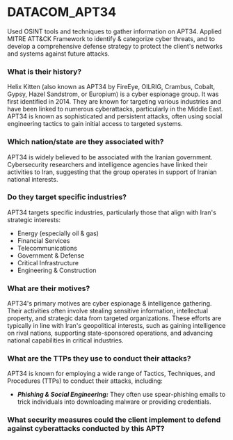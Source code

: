 # DATACOM_APT34
Used OSINT tools and techniques to gather information on APT34. Applied MITRE ATT&CK Framework to identify & categorize cyber threats, and to develop a comprehensive defense strategy to protect the client's networks and systems against future attacks. 

### What is their history?
Helix Kitten (also known as APT34 by FireEye, OILRIG, Crambus, Cobalt, Gypsy, Hazel Sandstrom, or Europium) is a cyber espionage group. It was first identified in 2014. They are known for targeting various industries and have been linked to numerous cyberattacks, particularly in the Middle East. APT34 is known as sophisticated and persistent attacks, often using social engineering tactics to gain initial access to targeted systems.

### Which nation/state are they associated with?
APT34 is widely believed to be associated with the Iranian government. Cybersecurity researchers and intelligence agencies have linked their activities to Iran, suggesting that the group operates in support of Iranian national interests.

### Do they target specific industries?
APT34 targets specific industries, particularly those that align with Iran's strategic interests:
- Energy (especially oil & gas)
- Financial Services
- Telecommunications
- Government & Defense
- Critical Infrastructure
- Engineering & Construction

### What are their motives?
APT34's primary motives are cyber espionage & intelligence gathering. Their activities often involve stealing sensitive information, intellectual property, and strategic data from targeted organizations. These efforts are typically in line with Iran's geopolitical interests, such as gaining intelligence on rival nations, supporting state-sponsored operations, and advancing national capabilities in critical industries.

### What are the TTPs they use to conduct their attacks?
APT34 is known for employing a wide range of Tactics, Techniques, and Procedures (TTPs) to conduct their attacks, including:
- ***Phishing & Social Engineering:*** They often use spear-phishing emails to trick individuals into downloading malware or providing credentials.

### What security measures could the client implement to defend against cyberattacks conducted by this APT?
